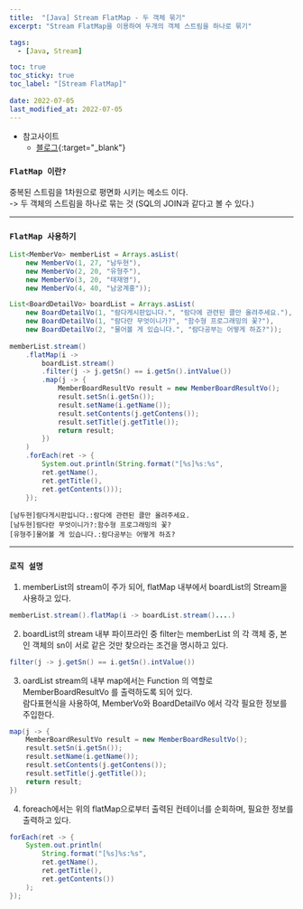 ```yaml
---
title:  "[Java] Stream FlatMap - 두 객체 묶기"
excerpt: "Stream FlatMap을 이용하여 두개의 객체 스트림을 하나로 묶기"

tags:
  - [Java, Stream]

toc: true
toc_sticky: true
toc_label: "[Stream FlatMap]"
 
date: 2022-07-05
last_modified_at: 2022-07-05
---
```


- 참고사이트
  - [블로그](https://doohyun.tistory.com/24?category=592214){:target="_blank"}


### ``FlatMap 이란?``

중복된 스트림을 1차원으로 평면화 시키는 메소드 이다. <br>
-> 두 객체의 스트림을 하나로 묶는 것 (SQL의 JOIN과 같다고 볼 수 있다.)


<hr/>

### ``FlatMap 사용하기 ``

```java
List<MemberVo> memberList = Arrays.asList(
	new MemberVo(1, 27, "남두현"), 
	new MemberVo(2, 20, "유형주"),
	new MemberVo(3, 20, "태재영"), 
	new MemberVo(4, 40, "남궁계홍"));

List<BoardDetailVo> boardList = Arrays.asList(
	new BoardDetailVo(1, "람다게시판입니다.", "람다에 관련된 클만 올려주세요."),
	new BoardDetailVo(1, "람다란 무엇이니가?", "함수형 프로그래밍의 꽃?"),
	new BoardDetailVo(2, "물어볼 게 있습니다.", "람다공부는 어떻게 하죠?"));
 
memberList.stream()
	.flatMap(i ->
		boardList.stream()
		.filter(j -> j.getSn() == i.getSn().intValue())
		.map(j -> {
			MemberBoardResultVo result = new MemberBoardResultVo();
			result.setSn(i.getSn());
			result.setName(i.getName());
			result.setContents(j.getContens());
			result.setTitle(j.getTitle());
			return result;
		})
	)
	.forEach(ret -> {
		System.out.println(String.format("[%s]%s:%s", 
		ret.getName(), 
		ret.getTitle(), 
		ret.getContents()));
	});

```

```console
[남두현]람다게시판입니다.:람다에 관련된 클만 올려주세요.
[남두현]람다란 무엇이니가?:함수형 프로그래밍의 꽃?
[유형주]물어볼 게 있습니다.:람다공부는 어떻게 하죠?
```

<hr/>

### ``로직 설명 ``

1) memberList의 stream이 주가 되어, flatMap 내부에서 boardList의 Stream을 사용하고 있다. <br> 

```java
memberList.stream().flatMap(i -> boardList.stream()....)
```


2) boardList의 stream 내부 파이프라인 중 filter는 memberList 의 각 객체 중, 본인 객체의 sn이 서로 같은 것만 찾으라는 조건을 명시하고 있다. <br> 

```java
filter(j -> j.getSn() == i.getSn().intValue())
```


3) oardList stream의 내부 map에서는 Function 의 역할로 MemberBoardResultVo 를 출력하도록 되어 있다. <br>
람다표현식을 사용하여, MemberVo와 BoardDetailVo 에서 각각 필요한 정보를 주입한다.

```java
map(j -> {
	MemberBoardResultVo result = new MemberBoardResultVo();
	result.setSn(i.getSn());
	result.setName(i.getName());
	result.setContents(j.getContens());
	result.setTitle(j.getTitle());
	return result;
})
```


4) foreach에서는 위의 flatMap으로부터 출력된 컨테이너를 순회하며, 필요한 정보를 출력하고 있다. <br>

```java
forEach(ret -> {
	System.out.println(
		String.format("[%s]%s:%s", 
		ret.getName(), 
		ret.getTitle(), 
		ret.getContents())
	);
});
```
